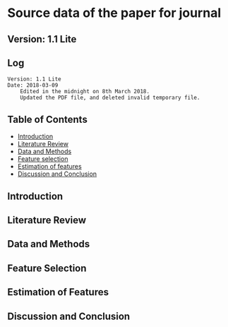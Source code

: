 # Source data of the paper for journal

## Version: 1.1 Lite

## Log
    Version: 1.1 Lite
    Date: 2018-03-09
        Edited in the midnight on 8th March 2018.
        Updated the PDF file, and deleted invalid temporary file.

## Table of Contents
 - [Introduction](#introduction)
 - [Literature Review](#literature-review)
 - [Data and Methods](#data-and-methods)
 - [Feature selection](#feature-selection)
 - [Estimation of features](#etimation-of-features)
 - [Discussion and Conclusion](#discussion-and-conclusion)

## Introduction
## Literature Review
## Data and Methods
## Feature Selection
## Estimation of Features
## Discussion and Conclusion
